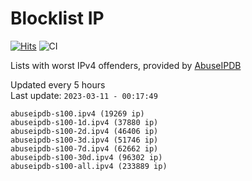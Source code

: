 # Blocklist IP

[![Hits](https://hits.seeyoufarm.com/api/count/incr/badge.svg?url=https%3A%2F%2Fgithub.com%2Fborestad%2Fblocklist-ip%2F&count_bg=%2379C83D&title_bg=%23555555&icon=&icon_color=%23E7E7E7&title=hits&edge_flat=false)](https://hits.seeyoufarm.com)  ![CI](https://img.shields.io/github/workflow/status/borestad/blocklist-ip/CI?style=flat-square)

Lists with worst IPv4 offenders, provided by [AbuseIPDB](https://www.abuseipdb.com/)

<!-- FOOTER-PLACEHOLDER -->
Updated every 5 hours<br>
Last update: `2023-03-11 - 00:17:49`
```
abuseipdb-s100.ipv4 (19269 ip)
abuseipdb-s100-1d.ipv4 (37880 ip)
abuseipdb-s100-2d.ipv4 (46406 ip)
abuseipdb-s100-3d.ipv4 (51746 ip)
abuseipdb-s100-7d.ipv4 (62662 ip)
abuseipdb-s100-30d.ipv4 (96302 ip)
abuseipdb-s100-all.ipv4 (233889 ip)
```

